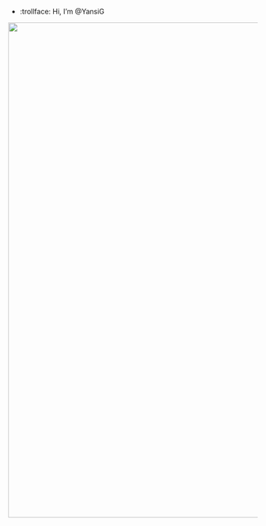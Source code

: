 - :trollface: Hi, I’m @YansiG
<div id="header" align="center">
  <img src="[https://media.giphy.com/media/PTBVMsYIOB0SBP4MVe/giphy-downsized-large.gif](https://media.giphy.com/media/PTBVMsYIOB0SBP4MVe/giphy-downsized-large.gif)" width="1000"/>
</div>
<!---
YansiG/YansiG is a ✨ special ✨ repository because its `README.md` (this file) appears on your GitHub profile.
You can click the Preview link to take a look at your changes.
--->

